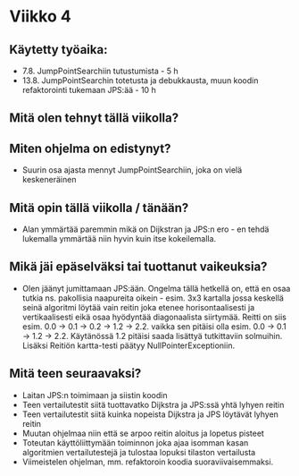 
# Viikko 4

## Käytetty työaika:

- 7.8. JumpPointSearchiin tutustumista - 5 h
- 13.8. JumpPointSearchin totetusta ja debukkausta, muun koodin refaktorointi tukemaan JPS:ää - 10 h


## Mitä olen tehnyt tällä viikolla?
## Miten ohjelma on edistynyt?

- Suurin osa ajasta mennyt JumpPointSearchiin, joka on vielä keskeneräinen 

## Mitä opin tällä viikolla / tänään?

- Alan ymmärtää paremmin mikä on Dijkstran ja JPS:n ero - en tehdä lukemalla ymmärtää niin hyvin kuin itse kokeilemalla.


## Mikä jäi epäselväksi tai tuottanut vaikeuksia? 

- Olen jäänyt jumittamaan JPS:ään. Ongelma tällä hetkellä on, että en osaa tutkia ns. pakollisia naapureita oikein - esim. 3x3 kartalla jossa keskellä seinä algoritmi löytää vain reitin joka etenee horisontaalisesti ja vertikaalisesti eikä osaa hyödyntää diagonaalista siirtymää. Reitti on siis esim. 0.0 -> 0.1 -> 0.2 -> 1.2 -> 2.2. vaikka sen pitäisi olla esim. 0.0 -> 0.1 -> 1.2 -> 2.2. Käytänössä 1.2 pitäisi saada lisättyä tutkittaviin solmuihin. Lisäksi Reitiön kartta-testi päätyy NullPointerExceptioniin.


## Mitä teen seuraavaksi?

- Laitan JPS:n toimimaan ja siistin koodin
- Teen vertailutestit siitä tuottavatko Dijkstra ja JPS:ssä yhtä lyhyen reitin
- Teen vertailutestit siitä kuinka nopeista Dijkstra ja JPS löytävät lyhyen reitin
- Muutan ohjelmaa niin että se arpoo reitin aloitus ja lopetus pisteet
- Toteutan käyttöliittymään toiminnon joka ajaa isomman kasan algoritmien vertailutestejä ja tulostaa lopuksi tilaston vertailusta
- Viimeistelen ohjelman, mm. refaktoroin koodia suoraviivaisemmaksi.
